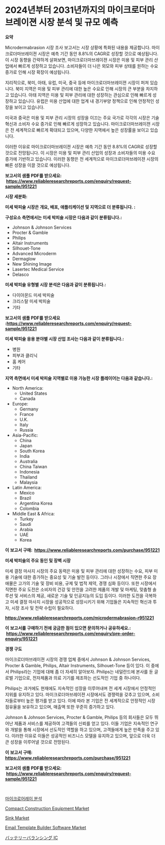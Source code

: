 <p><h1>2024년부터 2031년까지의 마이크로더마브레이젼 시장 분석 및 규모 예측</h1></p><p><strong>요약</strong></p>
<p><p>Microdermabrasion 시장 조사 보고서는 시장 상황에 특화된 내용을 제공합니다. 마이크로더마브레이젼 시장은 예측 기간 동안 8.8%의 CAGR로 성장할 것으로 예상됩니다. 이 시장 동향을 간략하게 살펴보면, 마이크로더마브레이젼 시장은 미용 및 피부 관리 산업에서 빠르게 성장하고 있습니다. 소비자들이 더 나은 외모와 피부 상태를 원하는 수요 증가로 인해 시장 확장이 예상됩니다.</p><p>지리적으로, 북미, 아태, 유럽, 미국, 중국 등에 마이크로더마브레이젼 시장이 퍼져 있습니다. 북미 지역은 미용 및 피부 관리에 대한 높은 수요로 인해 시장의 큰 부분을 차지하고 있습니다. 아태 지역은 미용 및 피부 관리에 대한 성장하는 관심으로 인해 빠르게 성장하고 있습니다. 유럽은 미용 산업에 대한 업계 내 경기부양 정책으로 인해 안정적인 성장을 보이고 있습니다.</p><p>미국과 중국은 미용 및 피부 관리 시장의 성장을 이끄는 주요 국가로 각각의 시장은 기술 혁신과 소비자 수요 증가로 인해 빠르게 성장하고 있습니다. 마이크로더마브레이젼 시장은 전 세계적으로 빠르게 확대되고 있으며, 다양한 지역에서 높은 성장률을 보이고 있습니다.</p><p>이러한 이유로 마이크로더마브레이젼 시장은 예측 기간 동안 8.8%의 CAGR로 성장할 것으로 전망됩니다. 이 시장은 미용 및 피부 관리 산업의 성장과 소비자들의 미용 수요 증가에 기반하고 있습니다. 이러한 동향은 전 세계적으로 마이크로더마브레이젼 시장의 빠른 성장을 이끌 것으로 예상됩니다.</p></p>
<p><strong>보고서의 샘플 PDF를 받으세요: &nbsp;<a href="https://www.reliableresearchreports.com/enquiry/request-sample/951221">https://www.reliableresearchreports.com/enquiry/request-sample/951221</a></strong></p>
<p><strong>시장 세분화:</strong></p>
<p><strong> 미세 박피술 시장은 개요, 배포, 애플리케이션 및 지역으로 더 분류됩니다. :</strong></p>
<p><strong>구성요소 측면에서는 미세 박피술 시장은 다음과 같이 분류됩니다.:</strong></p>
<p><ul><li>Johnson & Johnson Services</li><li>Procter & Gamble</li><li>Philips</li><li>Altair Instruments</li><li>Silhouet-Tone</li><li>Advanced Microderm</li><li>Dermaglow</li><li>New Shining Image</li><li>Lasertec Medical Service</li><li>Delasco</li></ul></p>
<p><strong> 미세 박피술 유형별 시장 분석은 다음과 같이 분류됩니다.:</strong></p>
<p><ul><li>다이아몬드 미세 박피술</li><li>크리스탈 미세 박피술</li><li>기타</li></ul></p>
<p><strong>보고서의 샘플 PDF를 받으세요 :<a href="https://www.reliableresearchreports.com/enquiry/request-sample/951221">https://www.reliableresearchreports.com/enquiry/request-sample/951221</a></strong></p>
<p><strong> 미세 박피술 응용 분야별 시장 산업 조사는 다음과 같이 분류됩니다.:</strong></p>
<p><ul><li>병원</li><li>피부과 클리닉</li><li>홈 케어</li><li>기타</li></ul></p>
<p><strong>지역 측면에서 미세 박피술 지역별로 이용 가능한 시장 플레이어는 다음과 같습니다.:</strong></p>
<p><ul>
    <li>
        North America:
        <ul>
            <li>United States</li>
            <li>Canada</li>
        </ul>
    </li>
    <li>
        Europe:
        <ul>
            <li>Germany</li>
            <li>France</li>
            <li>U.K.</li>
            <li>Italy</li>
            <li>Russia</li>
        </ul>
    </li>
    <li>
        Asia-Pacific:
        <ul>
            <li>China</li>
            <li>Japan</li>
            <li>South Korea</li>
            <li>India</li>
            <li>Australia</li>
            <li>China Taiwan</li>
            <li>Indonesia</li>
            <li>Thailand</li>
            <li>Malaysia</li>
        </ul>
    </li>
    <li>
        Latin America:
        <ul>
            <li>Mexico</li>
            <li>Brazil</li>
            <li>Argentina Korea</li>
            <li>Colombia</li>
        </ul>
    </li>
    <li>
        Middle East & Africa:
        <ul>
            <li>Turkey</li>
            <li>Saudi</li>
            <li>Arabia</li>
            <li>UAE</li>
            <li>Korea</li>
        </ul>
    </li>
    </ul></p>
<p><strong>이 보고서 구매: &nbsp;<a href="https://www.reliableresearchreports.com/purchase/951221">https://www.reliableresearchreports.com/purchase/951221</a></strong></p>
<p><strong>미세 박피술의 주요 동인 및 장벽 시장</strong></p>
<p><p>미세 결정 마사지 시장의 주요 동력은 미용 및 피부 관리에 대한 성장하는 수요, 피부 미용 기술에 대한 증가하는 중요성 및 기술 발전 등이다. 그러나 시장에서 직면한 주요 장애물은 고가의 기술 및 장비 비용, 규제 및 법적 제약, 경쟁 심화 등이다. 또한 시장에서 직면한 주요 도전은 소비자의 건강 및 안전을 고려한 제품의 개발 및 마케팅, 맞춤형 솔루션 및 서비스의 제공, 새로운 기술 및 인공지능의 도입 등이다. 이러한 도전을 극복하고 미세 결정 마사지 시장을 성공적으로 성장시키기 위해 기업들은 지속적인 혁신과 투자, 시장 조사 및 전략 수립이 필요하다.</p></p>
<p><strong><a href="https://www.reliableresearchreports.com/microdermabrasion-r951221">https://www.reliableresearchreports.com/microdermabrasion-r951221</a></strong></p>
<p><strong>이 보고서를 구매하기 전에 궁금한 점이 있으면 문의하거나 공유하세요.: &nbsp;<a href="https://www.reliableresearchreports.com/enquiry/pre-order-enquiry/951221">https://www.reliableresearchreports.com/enquiry/pre-order-enquiry/951221</a></strong></p>
<p><strong>경쟁 구도</strong></p>
<p><p>마이크로더마브레이젼 시장의 경쟁 업체 중에서 Johnson & Johnson Services, Procter & Gamble, Philips, Altair Instruments, Silhouet-Tone 등이 있다. 이 중에서 Philips라는 기업에 대해 좀 더 자세히 알아보자. Philips는 네덜란드에 본사를 둔 글로벌 기업으로, 전자제품과 의료 기기를 제조하는 선도적인 기업 중 하나이다. </p><p>Philips는 과거에도 현재에도 지속적인 성장을 이루어내며 전 세계 시장에서 안정적인 지위를 유지하고 있다. 마이크로더마브레이젼 시장에서도 경쟁력을 갖추고 있으며, 소비자들로부터 높은 평가를 받고 있다. 이에 따라 본 기업은 전 세계적으로 안정적인 시장 점유율을 보유하고 있으며, 매출액 또한 꾸준히 증가하고 있다. </p><p>Johnson & Johnson Services, Procter & Gamble, Philips 등의 회사들은 모두 뛰어난 제품과 서비스를 제공하여 고객들의 신뢰를 얻고 있다. 이들 기업은 지속적인 연구와 개발을 통해 시장에서 선도적인 역할을 하고 있으며, 고객들에게 높은 만족을 주고 있다. 이러한 이유로 이들은 성공적인 비즈니스 모델을 유지하고 있으며, 앞으로 더욱 더 큰 성장을 이루어낼 것으로 전망된다.</p></p>
<p><strong>이 보고서 구매: &nbsp; <a href="https://www.reliableresearchreports.com/purchase/951221">https://www.reliableresearchreports.com/purchase/951221</a></strong></p>
<p><strong>보고서의 샘플 PDF를 받으세요: &nbsp;<a href="https://www.reliableresearchreports.com/enquiry/request-sample/951221">https://www.reliableresearchreports.com/enquiry/request-sample/951221</a></strong><strong></strong></p>
<p>&nbsp;</p>
<p><p><a href="https://github.com/rcabello548/Market-Research-Report-List-1/blob/main/584377051293.md">마이크로어레이 분석</a></p><p><a href="https://www.linkedin.com/pulse/compact-construction-equipment-market-competitive-analysis-0ux0f?trackingId=8tuvjxbrsNhNRzYNEo0Itg%3D%3D">Compact Construction Equipment Market</a></p><p><a href="https://www.linkedin.com/pulse/sink-market-size-reveals-best-marketing-channels-global-55adf?trackingId=wgqxAvmYpOqP%2Bxf1QbArjg%3D%3D">Sink Market</a></p><p><a href="https://github.com/luckyshygirl/Market-Research-Report-List-4/blob/main/email-template-builder-software-market.md">Email Template Builder Software Market</a></p><p><a href="https://github.com/zjkmgcs938405/Market-Research-Report-List-2/blob/main/832554954412.md">バッテリーバランシング IC</a></p></p>